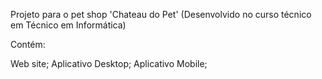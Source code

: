 Projeto para o pet shop 'Chateau do Pet' 
(Desenvolvido no curso técnico em Técnico em Informática)

Contém:

Web site;
Aplicativo Desktop;
Aplicativo Mobile;
